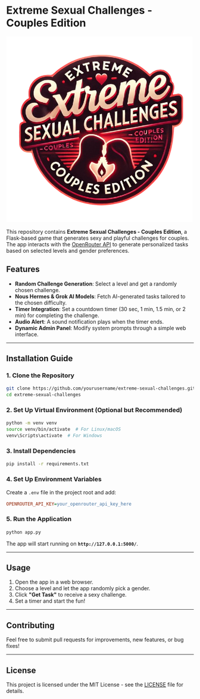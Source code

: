 # Extreme Sexual Challenges - Couples Edition

![Game Logo](static/images/logo.png)

This repository contains **Extreme Sexual Challenges - Couples Edition**, a Flask-based game that generates sexy and playful challenges for couples. The app interacts with the [OpenRouter API](https://openrouter.ai/) to generate personalized tasks based on selected levels and gender preferences.

## Features
- **Random Challenge Generation**: Select a level and get a randomly chosen challenge.
- **Nous Hermes & Grok AI Models**: Fetch AI-generated tasks tailored to the chosen difficulty.
- **Timer Integration**: Set a countdown timer (30 sec, 1 min, 1.5 min, or 2 min) for completing the challenge.
- **Audio Alert**: A sound notification plays when the timer ends.
- **Dynamic Admin Panel**: Modify system prompts through a simple web interface.

---

## Installation Guide

### 1. Clone the Repository
```bash
git clone https://github.com/yourusername/extreme-sexual-challenges.git
cd extreme-sexual-challenges
```

### 2. Set Up Virtual Environment (Optional but Recommended)
```bash
python -m venv venv
source venv/bin/activate  # For Linux/macOS
venv\Scripts\activate  # For Windows
```

### 3. Install Dependencies
```bash
pip install -r requirements.txt
```

### 4. Set Up Environment Variables
Create a `.env` file in the project root and add:
```ini
OPENROUTER_API_KEY=your_openrouter_api_key_here
```

### 5. Run the Application
```bash
python app.py
```

The app will start running on **`http://127.0.0.1:5000/`**.

---

## Usage
1. Open the app in a web browser.
2. Choose a level and let the app randomly pick a gender.
3. Click **"Get Task"** to receive a sexy challenge.
4. Set a timer and start the fun!

---

## Contributing
Feel free to submit pull requests for improvements, new features, or bug fixes!

---

## License
This project is licensed under the MIT License - see the [LICENSE](LICENSE) file for details.
